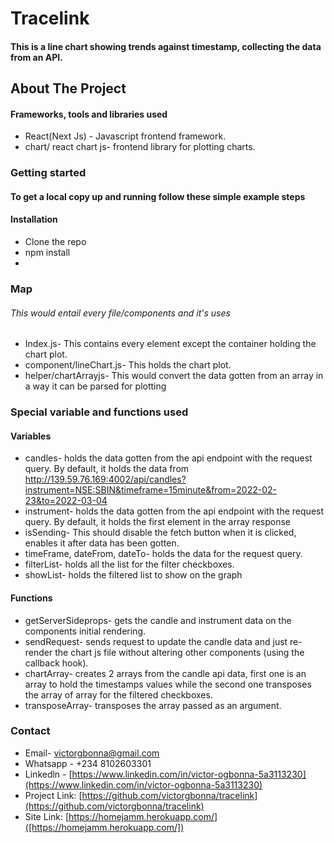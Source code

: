# Tracelink
#### This is a line chart showing trends against timestamp, collecting the data from an API.

## About The Project
#### Frameworks, tools and libraries used 
- React(Next Js) - Javascript frontend framework.
- chart/ react chart js- frontend library for plotting charts.

### Getting started 
#### To get a local copy up and running follow these simple example steps
#### Installation

- Clone the repo
- npm install
- 
### Map 
###### This would entail every file/components and it's uses
- Index.js- This contains every element except the container holding the chart plot.
- component/lineChart.js- This holds the chart plot.
- helper/chartArrayjs- This would convert the data gotten from an array in a way it can be parsed for plotting

### Special variable and functions used
#### Variables
- candles- holds the data gotten from the api endpoint with the request query. By default, it holds the data from http://139.59.76.169:4002/api/candles?instrument=NSE:SBIN&timeframe=15minute&from=2022-02-23&to=2022-03-04
- instrument- holds the data gotten from the api endpoint with the request query. By default, it holds the first element in the array response
- isSending- This should disable the fetch button when it is clicked, enables it after data has been gotten.
- timeFrame, dateFrom, dateTo- holds the data for the request query.
- filterList- holds all the list for the filter checkboxes.
- showList- holds the filtered list to show on the graph

#### Functions
- getServerSideprops- gets the candle and instrument data on the components initial rendering.
- sendRequest- sends request to update the candle data and just re-render the chart js file without altering other components (using the callback hook). 
- chartArray- creates 2 arrays from the candle api data, first one is an array to hold the timestamps values while the second one transposes the array of array for the filtered checkboxes.
- transposeArray- transposes the array passed as an argument.

### Contact 
- Email- victorgbonna@gmail.com
- Whatsapp - +234 8102603301
- Linkedln - [https://www.linkedin.com/in/victor-ogbonna-5a3113230](https://www.linkedin.com/in/victor-ogbonna-5a3113230)
-  Project Link: [https://github.com/victorgbonna/tracelink](https://github.com/victorgbonna/tracelink)
-  Site Link: [https://homejamm.herokuapp.com/]([https://homejamm.herokuapp.com/])

